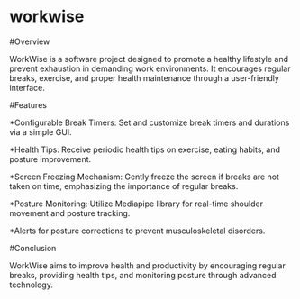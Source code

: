 # workwise

#Overview

WorkWise is a software project designed to promote a healthy lifestyle and prevent exhaustion in demanding work environments. It encourages regular breaks, exercise, and proper health maintenance through a user-friendly interface.

#Features

*Configurable Break Timers:
Set and customize break timers and durations via a simple GUI.

*Health Tips:
Receive periodic health tips on exercise, eating habits, and posture improvement.

*Screen Freezing Mechanism:
Gently freeze the screen if breaks are not taken on time, emphasizing the importance of regular breaks.

*Posture Monitoring:
Utilize Mediapipe library for real-time shoulder movement and posture tracking.

*Alerts for posture corrections to prevent musculoskeletal disorders.


#Conclusion

WorkWise aims to improve health and productivity by encouraging regular breaks, providing health tips, and monitoring posture through advanced technology.
